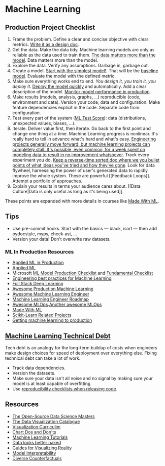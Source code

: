 # Machine Learning

## Production Project Checklist

1. Frame the problem. Define a clear and concise objective with clear metrics. [Write it as a design doc](https://applyingml.com/resources/ml-design-docs/d).
1. Get the data. Make the data tidy. Machine learning models are only as reliable as the data used to train them. [The data matters more than the model](https://twitter.com/beeonaposy/status/1353735905962577920). Data matters more than the model.
1. Explore the data. Verify any assumptions. Garbage in, garbage out.
1. Create a model. [Start with the simplest model!](https://developers.google.com/machine-learning/guides/rules-of-ml/). That will be the [baseline model](https://blog.insightdatascience.com/always-start-with-a-stupid-model-no-exceptions-3a22314b9aaa). Evaluate the model with the defined metric.
1. Make sure everything works end to end. _You design it, you train it, you deploy it_. [Deploy the model quickly](https://nlathia.github.io/2019/08/Machine-learning-faster.html) and automatically. Add a clear description of the model. [Monitor model performance in production](https://youtu.be/hqxQO7MoQIE).
1. Make results (models, analysis, graphs, ...) reproducible (code, environment and data). Version your code, data and configuration. Make feature dependencies explicit in the code. Separate code from configuration.
1. Test every part of the system ([ML Test Score](https://static.googleusercontent.com/media/research.google.com/en//pubs/archive/aad9f93b86b7addfea4c419b9100c6cdd26cacea.pdf)): data (distributions, unexpected values, biases, ...).
1. Iterate. Deliver value first, then iterate. Go back to the first point and change one thing at a time. Machine Learning progress is nonlinear. It's really hard to tell in advance what's hard and what's easy. [Engineering projects generally move forward, but machine learning projects can completely stall. It's possible, even common, for a week spent on modeling data to result in no improvement whatsoever](https://medium.com/@l2k/why-are-machine-learning-projects-so-hard-to-manage-8e9b9cf49641). Track every experiment you do. [Keep a reverse-time sorted doc where we you bullet points of what ideas you've tried and how they've gone](https://operatorai.substack.com/p/why-do-we-write-machine-learning). Look for data flywheel, harnessing the power of user's generated data to rapidly improve the whole system. These are powerful [[Feedback Loops]]. Attempt a portfolio of approaches.
1. Explain your results in terms your audience cares about. [[Data Culture|Data is only useful as long as it's being used]].

These points are expanded with more details in courses like [Made With ML](https://madewithml.com/).

## Tips

- Use pre-commit hooks. Start with the basics — black, isort — then add pydocstyle, mypy, check-ast, ...
- Version your data! Don't overwrite raw datasets.

### ML In Production Resources

- [Applied ML in Production](https://madewithml.com/courses/applied-ml-in-production/)
- [Applied ML](https://github.com/eugeneyan/applied-ml)
- Microsoft [ML Model Production Checklist](https://microsoft.github.io/code-with-engineering-playbook/machine-learning/ml-model-checklist/) and [Fundamental Checklist](https://microsoft.github.io/code-with-engineering-playbook/machine-learning/ml-fundamentals-checklist/)
- [Engineering best practices for Machine Learning](https://se-ml.github.io/practices/)
- [Full Stack Deep Learning](https://course.fullstackdeeplearning.com/)
- [Awesome Production Machine Learning](https://github.com/EthicalML/awesome-production-machine-learning)
- [Awesome Machine Learning Engineer](https://github.com/radix-ai/awesome-machine-learning-engineer)
- [Machine Learning Engineer Roadmap](https://github.com/chris-chris/ml-engineer-roadmap)
- [Awesome MLOps](https://github.com/visenger/awesome-mlops).[Another awesome MLOps](https://github.com/kelvins/awesome-mlops)
- [Made With ML](https://madewithml.com/)
- [Scikit-Learn Related Projects](https://scikit-learn.org/stable/related_projects.html)
- [Getting machine learning to production](https://vickiboykis.com/2020/06/09/getting-machine-learning-to-production/)

## [Machine Learning Technical Debt](https://matthewmcateer.me/blog/machine-learning-technical-debt)

Tech debt is an analogy for the long-term buildup of costs when engineers make design choices for speed of deployment over everything else. Fixing technical debt can take a lot of work.

- Track data dependencies.
- Version the datasets.
- Make sure your data isn't all noise and no signal by making sure your model is at least capable of overfitting.
- Use [reproducibility checklists when releasing code](https://www.cs.mcgill.ca/~jpineau/ReproducibilityChecklist.pdf).

## Resources

- [The Open-Source Data Science Masters](https://github.com/datasciencemasters/go)
- [The Data Visualization Catalogue](https://datavizcatalogue.com/)
- [Visualization Curriculim](https://jjallaire.github.io/visualization-curriculum/)
- [Chart Dos and Don'ts](https://www.eea.europa.eu/data-and-maps/daviz/learn-more/chart-dos-and-donts)
- [Machine Learning Tutorials](https://ujjwalkarn.github.io/Machine-Learning-Tutorials/)
- [Data looks better naked](https://www.darkhorseanalytics.com/blog/data-looks-better-naked)
- [Guides for Visualizing Reality](https://flowingdata.com/2020/06/01/guides-for-visualizing-reality/)
- [Model Interpretability](https://ff06-2020.fastforwardlabs.com/)
- [Diverse Counterfactuals](https://www.microsoft.com/en-us/research/blog/open-source-library-provides-explanation-for-machine-learning-through-diverse-counterfactuals/)
